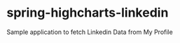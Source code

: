 spring-highcharts-linkedin
==========================

Sample application to fetch Linkedin Data from My Profile
